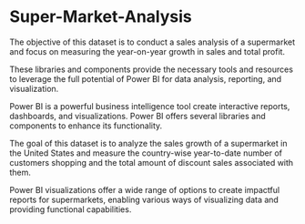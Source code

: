 # Super-Market-Analysis

The objective of this dataset is to conduct a sales analysis of a supermarket and focus on measuring the year-on-year growth in sales and total profit.

These libraries and components provide the necessary tools and resources to leverage the full potential of Power BI for data analysis, reporting, and visualization.

Power BI is a powerful business intelligence tool create interactive reports, dashboards, and visualizations. Power BI offers several libraries and components to enhance its functionality.

The goal of this dataset is to analyze the sales growth of a supermarket in the United States and measure the country-wise year-to-date number of customers shopping and the total amount of discount sales associated with them.

Power BI visualizations offer a wide range of options to create impactful reports for supermarkets,   enabling various ways of visualizing data and providing functional capabilities.
